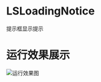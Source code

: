 # LSLoadingNotice
提示框显示提示

# 运行效果展示
![运行效果图](http://ww2.sinaimg.cn/large/987b958agw1eu1atr7f66g208w0eswlu.gif)
